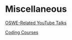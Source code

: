# Miscellaneous 

[OSWE-Related YouTube Talks](https://youtube.com/playlist?list=PLwvifWoWyqwqkmJ3ieTG6uXUSuid95L33)

[Coding Courses](https://youtube.com/playlist?list=PLDeogY2Qr-tERgnpi1CTEmzjPGzwFuNHa)


